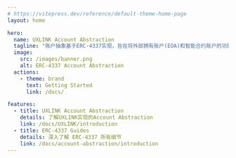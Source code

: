 ```yaml
---
# https://vitepress.dev/reference/default-theme-home-page
layout: home

hero:
  name: UXLINK Account Abstraction
  tagline: "账户抽象基于ERC-4337实现，旨在将外部拥有账户(EOA)和智能合约账户的功能合二为一，可自定义钱包的处理逻辑，使用ERC-20 代币作为Gas费。"
  image:
    src: /images/banner.png
    alt: ERC-4337 Account Abstraction
  actions:
    - theme: brand
      text: Getting Started
      link: /docs/

features:
  - title: UXLINK Account Abstraction
    details: 了解UXLINK实现的Account Abstraction
    link: /docs/UXLINK/introduction
  - title: ERC-4337 Guides
    details: 深入了解 ERC-4337 所有细节
    link: /docs/account-abstraction/introduction
---
```


